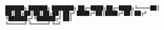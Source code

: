  ██████╗  ██████╗ ███████╗
██╔═████╗██╔═████╗╚════██║
██║██╔██║██║██╔██║    ██╔╝
████╔╝██║████╔╝██║   ██╔╝ 
╚██████╔╝╚██████╔╝   ██║  
 ╚═════╝  ╚═════╝    ╚═╝  
